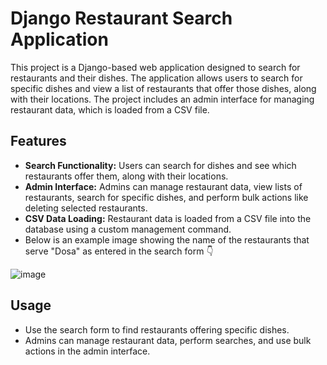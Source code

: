# Django Restaurant Search Application

This project is a Django-based web application designed to search for restaurants and their dishes. The application allows users to search for specific dishes and view a list of restaurants that offer those dishes, along with their locations. The project includes an admin interface for managing restaurant data, which is loaded from a CSV file.

## Features

- **Search Functionality:** Users can search for dishes and see which restaurants offer them, along with their locations.
- **Admin Interface:** Admins can manage restaurant data, view lists of restaurants, search for specific dishes, and perform bulk actions like deleting selected restaurants.
- **CSV Data Loading:** Restaurant data is loaded from a CSV file into the database using a custom management command.
- Below is an example image showing the name of the restaurants that serve "Dosa" as entered in the search form :point_down:

![image](https://github.com/aryanaryachoudhary/restaurant_search/assets/28597253/001a6d6e-24b9-4eea-ad8b-2bc1836ac1c2)


## Usage

- Use the search form to find restaurants offering specific dishes.
- Admins can manage restaurant data, perform searches, and use bulk actions in the admin interface.

